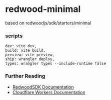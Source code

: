 # redwood-minimal
based on redwoodjs/sdk/starters/minimal

### scripts
```
dev: vite dev,
build: vite build,
preview: vite preview,
ship: wrangler deploy,
types: wrangler types --include-runtime false
```

### Further Reading
- [RedwoodSDK Documentation](https://docs.rwsdk.com/)
- [Cloudflare Workers Documentation](https://developers.cloudflare.com/workers)
